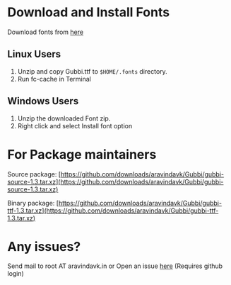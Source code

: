 # Download and Install Fonts

Download fonts from [here](https://github.com/downloads/aravindavk/Gubbi/Gubbi-1.3.zip)
    
## Linux Users

1. Unzip and copy Gubbi.ttf to `$HOME/.fonts` directory.
2. Run fc-cache in Terminal

## Windows Users

1. Unzip the downloaded Font zip. 
2. Right click and select Install font option

# For Package maintainers

Source package: [https://github.com/downloads/aravindavk/Gubbi/gubbi-source-1.3.tar.xz](https://github.com/downloads/aravindavk/Gubbi/gubbi-source-1.3.tar.xz)

Binary package: [https://github.com/downloads/aravindavk/Gubbi/gubbi-ttf-1.3.tar.xz](https://github.com/downloads/aravindavk/Gubbi/gubbi-ttf-1.3.tar.xz)
    
# Any issues? 

Send mail to root AT aravindavk.in  or Open an issue [here](https://github.com/aravindavk/Gubbi/issues/new) (Requires github login)
